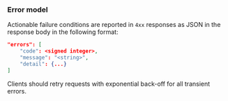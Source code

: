 ### Error model
Actionable failure conditions are reported in `4xx` responses as JSON in
the response body in the following format:

```json
"errors": [
	"code": <signed integer>,
	"message": "<string>",
	"detail": {...}
]
```

Clients should retry requests with exponential back-off for all
transient errors.
